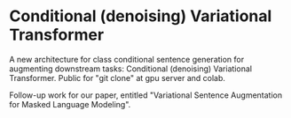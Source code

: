 # Conditional (denoising) Variational Transformer

A new architecture for class conditional sentence generation for augmenting downstream tasks: Conditional (denoising) Variational Transformer. Public for "git clone" at gpu server and colab.

Follow-up work for our paper, entitled "Variational Sentence Augmentation for Masked Language Modeling".
